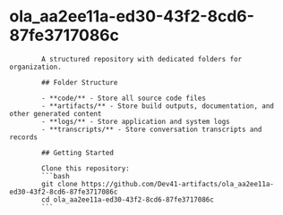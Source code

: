 # ola_aa2ee11a-ed30-43f2-8cd6-87fe3717086c
            A structured repository with dedicated folders for organization.

            ## Folder Structure

            - **code/** - Store all source code files
            - **artifacts/** - Store build outputs, documentation, and other generated content
            - **logs/** - Store application and system logs
            - **transcripts/** - Store conversation transcripts and records

            ## Getting Started

            Clone this repository:
            ```bash
            git clone https://github.com/Dev41-artifacts/ola_aa2ee11a-ed30-43f2-8cd6-87fe3717086c
            cd ola_aa2ee11a-ed30-43f2-8cd6-87fe3717086c
            ```
            